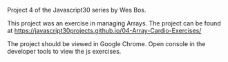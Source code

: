 Project 4 of the Javascript30 series by Wes Bos.

This project was an exercise in managing Arrays. The project can be found at https://javascript30projects.github.io/04-Array-Cardio-Exercises/

The project should be viewed in Google Chrome. Open console in the developer tools to view the js exercises.
